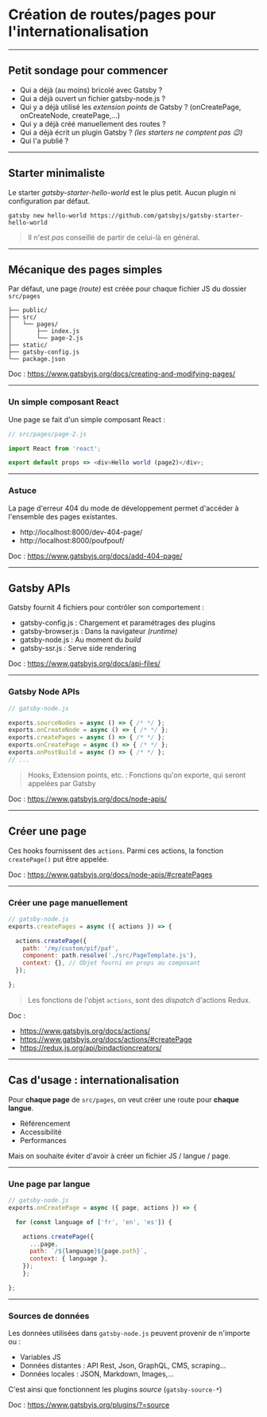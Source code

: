 # Création de routes/pages pour l'internationalisation

---

## Petit sondage pour commencer

- Qui a déjà (au moins) bricolé avec Gatsby ?
- Qui a déjà ouvert un fichier gatsby-node.js ?
- Qui y a déjà utilisé les *extension points* de Gatsby ? (onCreatePage, onCreateNode, createPage,…)
- Qui y a déjà créé manuellement des routes ?
- Qui a déjà écrit un plugin Gatsby ? *(les starters ne comptent pas 😉)*
- Qui l'a publié ?

---

## Starter minimaliste

Le starter *gatsby-starter-hello-world* est le plus petit.
Aucun plugin ni configuration par défaut.

```shell
gatsby new hello-world https://github.com/gatsbyjs/gatsby-starter-hello-world
```

> Il n'est *pas* conseillé de partir de celui-là en général.

---

## Mécanique des pages simples

Par défaut, une page *(route)* est créée
pour chaque fichier JS du dossier `src/pages`

```
├── public/
├── src/
│   └── pages/
│       ├── index.js
│       └── page-2.js
├── static/
├── gatsby-config.js
└── package.json
```

Doc : https://www.gatsbyjs.org/docs/creating-and-modifying-pages/

---

### Un simple composant React

Une page se fait d'un simple composant React :

```js
// src/pages/page-2.js

import React from 'react';

export default props => <div>Hello world (page2)</div>;
```

---

### Astuce

La page d'erreur 404 du mode de développement
permet d'accéder à l'ensemble des pages existantes.

- http://localhost:8000/dev-404-page/
- http://localhost:8000/poufpouf/

Doc : https://www.gatsbyjs.org/docs/add-404-page/

---

## Gatsby APIs

Gatsby fournit 4 fichiers pour contrôler son comportement :

- gatsby-config.js :  Chargement et paramétrages des plugins
- gatsby-browser.js : Dans la navigateur *(runtime)*
- gatsby-node.js :    Au moment du *build*
- gatsby-ssr.js :     Serve side rendering

Doc : https://www.gatsbyjs.org/docs/api-files/

---

### Gatsby Node APIs

```js
// gatsby-node.js

exports.sourceNodes = async () => { /* */ };
exports.onCreateNode = async () => { /* */ };
exports.createPages = async () => { /* */ };
exports.onCreatePage = async () => { /* */ };
exports.onPostBuild = async () => { /* */ };
// ...
```

> Hooks, Extension points, etc. :
> Fonctions qu'on exporte, qui seront appelées par Gatsby

Doc : https://www.gatsbyjs.org/docs/node-apis/

---

## Créer une page

Ces hooks fournissent des `actions`.
Parmi ces actions, la fonction `createPage()` put être appelée.

Doc : https://www.gatsbyjs.org/docs/node-apis/#createPages

---

### Créer une page manuellement

```js
// gatsby-node.js
exports.createPages = async ({ actions }) => {

  actions.createPage({
    path: '/my/custom/pif/paf',
    component: path.resolve('./src/PageTemplate.js'),
    context: {}, // Objet fourni en props au composant
  });

};
```

> Les fonctions de l'objet `actions`, sont des *dispatch* d'actions Redux.

Doc :

- https://www.gatsbyjs.org/docs/actions/
- https://www.gatsbyjs.org/docs/actions/#createPage
- https://redux.js.org/api/bindactioncreators/

---

## Cas d'usage : internationalisation

Pour **chaque page** de `src/pages`,
on veut créer une route pour **chaque langue**.

+ Référencement
+ Accessibilité
+ Performances

Mais on souhaite éviter d'avoir à
créer un fichier JS / langue / page.

---

### Une page par langue

```js
// gatsby-node.js
exports.onCreatePage = async ({ page, actions }) => {

  for (const language of ['fr', 'en', 'es']) {

    actions.createPage({
      ...page,
      path: `/${language}${page.path}`,
      context: { language },
    });
    };

};
```

---

### Sources de données

Les données utilisées dans `gatsby-node.js`
peuvent provenir de n'importe ou :

- Variables JS
- Données distantes : API Rest, Json, GraphQL, CMS, scraping…
- Données locales : JSON, Markdown, Images,…

C'est ainsi que fonctionnent les plugins *source* (`gatsby-source-*`)

Doc : https://www.gatsbyjs.org/plugins/?=source
